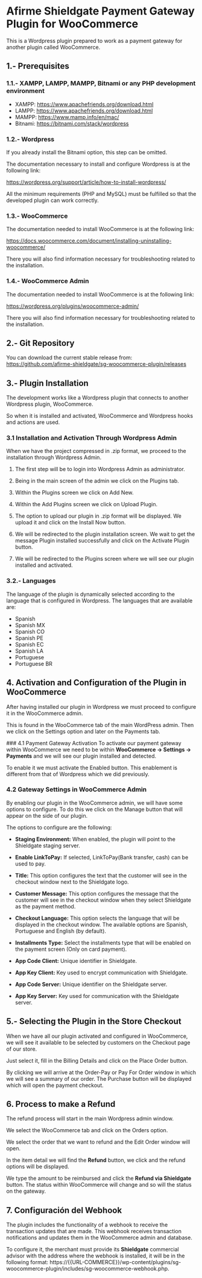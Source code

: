 # Afirme Shieldgate Payment Gateway Plugin for WooCommerce
This is a Wordpress plugin prepared to work as a payment gateway for another plugin called WooCommerce.

## 1.- Prerequisites
### 1.1.- XAMPP, LAMPP, MAMPP, Bitnami or any PHP development environment
- XAMPP: https://www.apachefriends.org/download.html
- LAMPP: https://www.apachefriends.org/download.html
- MAMPP: https://www.mamp.info/en/mac/
- Bitnami: https://bitnami.com/stack/wordpress

### 1.2.- Wordpress
If you already install the Bitnami option, this step can be omitted.

The documentation necessary to install and configure Wordpress is at the following link:

https://wordpress.org/support/article/how-to-install-wordpress/

All the minimum requirements (PHP and MySQL) must be fulfilled so that the developed plugin can work correctly.

### 1.3.- WooCommerce
The documentation needed to install WooCommerce is at the following link:

https://docs.woocommerce.com/document/installing-uninstalling-woocommerce/

There you will also find information necessary for troubleshooting related to the installation.

### 1.4.- WooCommerce Admin
The documentation needed to install WooCommerce is at the following link:

https://wordpress.org/plugins/woocommerce-admin/

There you will also find information necessary for troubleshooting related to the installation.

## 2.- Git Repository

You can download the current stable release from: https://github.com/afirme-shieldgate/sg-woocommerce-plugin/releases

## 3.- Plugin Installation
The development works like a Wordpress plugin that connects to another Wordpress plugin, WooCommerce.

So when it is installed and activated, WooCommerce and Wordpress hooks and actions are used.

### 3.1 Installation and Activation Through Wordpress Admin
When we have the project compressed in .zip format, we proceed to the installation through Wordpress Admin.

1. The first step will be to login into Wordpress Admin as administrator.

2. Being in the main screen of the admin we click on the Plugins tab.

3. Within the Plugins screen we click on Add New.

4. Within the Add Plugins screen we click on Upload Plugin.

5. The option to upload our plugin in .zip format will be displayed. We upload it and click on the Install Now button.

6. We will be redirected to the plugin installation screen. We wait to get the message Plugin installed successfully and click on the Activate Plugin button.

7. We will be redirected to the Plugins screen where we will see our plugin installed and activated.

### 3.2.- Languages
The language of the plugin is dynamically selected according to the language that is configured in Wordpress. The languages that are available are:
- Spanish
- Spanish MX
- Spanish CO
- Spanish PE
- Spanish EC
- Spanish LA
- Portuguese
- Portuguese BR

## 4. Activation and Configuration of the Plugin in WooCommerce
After having installed our plugin in Wordpress we must proceed to configure it in the WooCommerce admin.

This is found in the WooCommerce tab of the main WordPress admin. Then we click on the Settings option and later on the Payments tab.

### 4.1 Payment Gateway Activation
To activate our payment gateway within WooCommerce we need to be within **WooCommerce -> Settings -> Payments** and we will see our plugin installed and detected.

To enable it we must activate the Enabled button. This enablement is different from that of Wordpress which we did previously.

### 4.2 Gateway Settings in WooCommerce Admin
By enabling our plugin in the WooCommerce admin, we will have some options to configure. To do this we click on the Manage button that will appear on the side of our plugin.

The options to configure are the following:

- **Staging Environment:** When enabled, the plugin will point to the Shieldgate staging server.

- **Enable LinkToPay:** If selected, LinkToPay(Bank transfer, cash) can be used to pay.

- **Title:** This option configures the text that the customer will see in the checkout window next to the Shieldgate logo.

- **Customer Message:** This option configures the message that the customer will see in the checkout window when they select Shieldgate as the payment method.

- **Checkout Language:** This option selects the language that will be displayed in the checkout window. The available options are Spanish, Portuguese and English (by default).

- **Installments Type:** Select the installments type that will be enabled on the payment screen (Only on card payment).

- **App Code Client:** Unique identifier in Shieldgate.

- **App Key Client:** Key used to encrypt communication with Shieldgate.

- **App Code Server:** Unique identifier on the Shieldgate server.

- **App Key Server:** Key used for communication with the Shieldgate server.

## 5.- Selecting the Plugin in the Store Checkout
When we have all our plugin activated and configured in WooCommerce, we will see it available to be selected by customers on the Checkout page of our store.

Just select it, fill in the Billing Details and click on the Place Order button.

By clicking we will arrive at the Order-Pay or Pay For Order window in which we will see a summary of our order. The Purchase button will be displayed which will open the payment checkout.

## 6. Process to make a Refund
The refund process will start in the main Wordpress admin window.

We select the WooCommerce tab and click on the Orders option.

We select the order that we want to refund and the Edit Order window will open.

In the item detail we will find the **Refund** button, we click and the refund options will be displayed.

We type the amount to be reimbursed and click the **Refund via Shieldgate** button. The status within WooCommerce will change and so will the status on the gateway.

## 7. Configuración del Webhook
The plugin includes the functionality of a webhook to receive the transaction updates that are made. This webhook receives transaction notifications and updates them in the WooCommerce admin and database.

To configure it, the merchant must provide its **Shieldgate** commercial advisor with the address where the webhook is installed, it will be in the following format: https://{{URL-COMMERCE}}/wp-content/plugins/sg-woocommerce-plugin/includes/sg-woocommerce-webhook.php.
